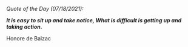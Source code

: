 *Quote of the Day (07/18/2021):*

_**It is easy to sit up and take notice, What is difficult is getting up and taking action.**_

Honore de Balzac